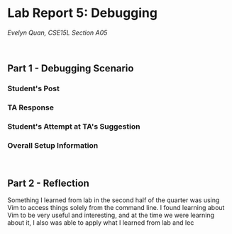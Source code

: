 # Lab Report 5: Debugging
*Evelyn Quan, CSE15L Section A05*

<br/>

## Part 1 - Debugging Scenario

### Student's Post

### TA Response

### Student's Attempt at TA's Suggestion


### Overall Setup Information


<br/>

## Part 2 - Reflection

Something I learned from lab in the second half of the quarter was using Vim to access things solely from the command line. I found learning about Vim to be very useful and interesting, and at the time we were learning about it, I also was able to apply what I learned from lab and lec
